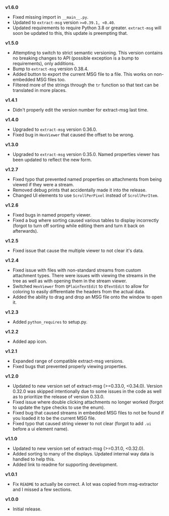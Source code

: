 **v1.6.0**
* Fixed missing import in `__main__.py`.
* Updated to `extract-msg` version `>=0.39.1, <0.40`.
* Updated requirements to require Python 3.8 or greater. `extract-msg` will soon be updated to this, this update is preempting that.

**v1.5.0**
* Attempting to switch to strict semantic versioning. This version contains no breaking changes to API (possible exception is a bump to requirements), only additions.
* Bump to `extract-msg` version 0.38.4.
* Added button to export the current MSG file to a file. This works on non-embedded MSG files too.
* Filtered more of the strings through the `tr` function so that text can be translated in more places.

**v1.4.1**
* Didn't properly edit the version number for extract-msg last time.

**v1.4.0**
* Upgraded to `extract-msg` version 0.36.0.
* Fixed bug in `HexViewer` that caused the offset to be wrong.

**v1.3.0**
* Upgraded to `extract-msg` version 0.35.0. Named properties viewer has been updated to reflect the new form.

**v1.2.7**
* Fixed typo that prevented named properties on attachments from being viewed if they were a stream.
* Removed debug prints that accidentally made it into the release.
* Changed UI elements to use `ScrollPerPixel` instead of `ScrollPerItem`.

**v1.2.6**
* Fixed bugs in named property viewer.
* Fixed a bug where sorting caused various tables to display incorrectly (forgot to turn off sorting while editing them and turn it back on afterwards).

**v1.2.5**
* Fixed issue that cause the multiple viewer to not clear it's data.

**v1.2.4**
* Fixed issue with files with non-standard streams from custom attachment types. There were issues with viewing the streams in the tree as well as with opening them in the stream viewer.
* Switched `HexViewer` from `QPlainTextEdit` to `QTextEdit` to allow for coloring to easily differentiate the headers from the actual data.
* Added the ability to drag and drop an MSG file onto the window to open it.

**v1.2.3**
* Added `python_requires` to setup.py.

**v1.2.2**
* Added app icon.

**v1.2.1**
* Expanded range of compatible extract-msg versions.
* Fixed bugs that prevented properly viewing properties.

**v1.2.0**
* Updated to new version set of extract-msg (>=0.33.0, <0.34.0). Version 0.32.0 was skipped intentionally due to some issues in the code as well as to prioritize the release of version 0.33.0.
* Fixed issue where double clicking attachments no longer worked (forgot to update the type checks to use the enum).
* Fixed bug that caused streams in embedded MSG files to not be found if you loaded it to be the current MSG file.
* Fixed typo that caused string viewer to not clear (forgot to add `.ui` before a ui element name).

**v1.1.0**
* Updated to new version set of extract-msg (>=0.31.0, <0.32.0).
* Added sorting to many of the displays. Updated internal way data is handled to help this.
* Added link to readme for supporting development.

**v1.0.1**
* Fix `README` to actually be correct. A lot was copied from msg-extractor and I missed a few sections.

**v1.0.0**
* Initial release.
